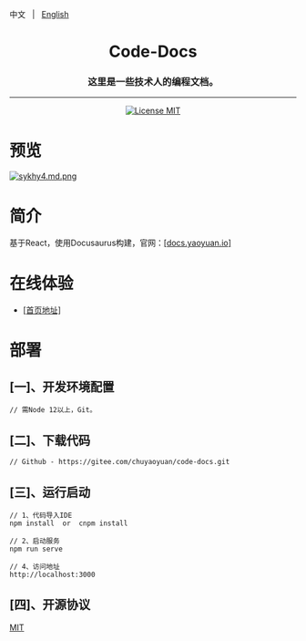 中文 &nbsp; | &nbsp; [English](./README.md)

<h1 align="center"> Code-Docs </h1>
<h3 align="center">这里是一些技术人的编程文档。</h3>

---

<p align="center">
    <a href="./LICENSE"><img src="https://img.shields.io/badge/License-MIT-blue" alt="License MIT"></a>
</p>

# 预览
[![sykhy4.md.png](https://s3.ax1x.com/2021/01/17/sykhy4.md.png)](https://imgchr.com/i/sykhy4)


# 简介
基于React，使用Docusaurus构建，官网：[[docs.yaoyuan.io]](http://docs.yaoyuan.io/)

# 在线体验

-   [[首页地址]](http://docs.yaoyuan.io/)

# 部署
## [一]、开发环境配置

```
// 需Node 12以上，Git。
```

## [二]、下载代码

```
// Github - https://gitee.com/chuyaoyuan/code-docs.git
```


## [三]、运行启动

```
// 1、代码导入IDE
npm install  or  cnpm install

// 2、启动服务
npm run serve

// 4、访问地址
http://localhost:3000
```


## [四]、开源协议

[MIT](https://opensource.org/licenses/MIT)



